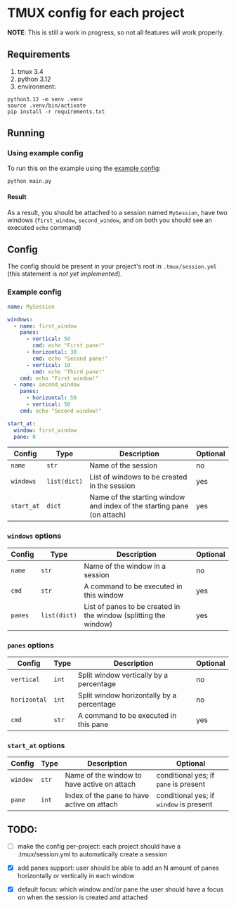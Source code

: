 # TMUX config for each project
**NOTE**: This is still a work in progress, so not all features will work properly.

## Requirements
1. tmux 3.4
2. python 3.12
3. environment:
```shell
python3.12 -m venv .venv
source .venv/bin/activate
pip install -r requirements.txt
```

## Running
### Using example config
To run this on the example using the [example config](.tmux/session.yml):
```shell
python main.py
```

#### Result
As a result, you should be attached to a session named `MySession`, have two windows (`first_window`, `second_window`, and on both you should see an executed `echo` command)


## Config
The config should be present in your project's root in `.tmux/session.yml` (this statement is _not yet implemented_).

### Example config
```yaml
name: MySession

windows:
  - name: first_window
    panes:
      - vertical: 50
        cmd: echo "First pane!"
      - horizontal: 30
        cmd: echo "Second pane!"
      - vertical: 10
        cmd: echo "Third pane!"
    cmd: echo "First window!"
  - name: second_window
    panes:
      - horizontal: 50
      - vertical: 50
    cmd: echo "Second window!"

start_at:
  window: first_window
  pane: 0
```


| Config | Type | Description | Optional |
| --------------- | --------------- | --------------- | --------------- |
| `name` | `str` | Name of the session | no |
| `windows` | `list(dict)` | List of windows to be created in the session | yes |
| `start_at` | `dict` | Name of the starting window and index of the starting pane (on attach) | yes |


### `windows` options

| Config | Type | Description | Optional |
| --------------- | --------------- | --------------- | --------------- |
| `name` | `str` | Name of the window in a session | no |
| `cmd` | `str` | A command to be executed in this window | yes |
| `panes` | `list(dict)` | List of panes to be created in the window (splitting the window) | yes |


### `panes` options

| Config | Type | Description | Optional |
| --------------- | --------------- | --------------- | --------------- |
| `vertical` | `int` | Split window vertically by a percentage | no |
| `horizontal` | `int` | Split window horizontally by a percentage | no |
| `cmd` | `str` | A command to be executed in this pane | yes |


### `start_at` options

| Config | Type | Description | Optional |
| --------------- | --------------- | --------------- | --------------- |
| `window` | `str` | Name of the window to have active on attach | conditional yes; if `pane` is present |
| `pane` | `int` | Index of the pane to have active on attach | conditional yes; if `window` is present |


## TODO:
- [ ] make the config per-project: each project should have a .tmux/session.yml to automatically create a session
- [x] add panes support: user should be able to add an N amount of panes horizontally or vertically in each window
- [x] default focus: which window and/or pane the user should have a focus on when the session is created and attached

